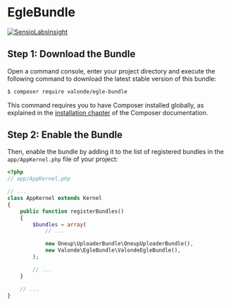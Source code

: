EgleBundle
==========

[![SensioLabsInsight](https://insight.sensiolabs.com/projects/63b79604-c378-4c1b-8d9b-dad325b76894/mini.png)](https://insight.sensiolabs.com/projects/63b79604-c378-4c1b-8d9b-dad325b76894)

Step 1: Download the Bundle
---------------------------

Open a command console, enter your project directory and execute the
following command to download the latest stable version of this bundle:

```bash
$ composer require valonde/egle-bundle
```

This command requires you to have Composer installed globally, as explained
in the [installation chapter](https://getcomposer.org/doc/00-intro.md)
of the Composer documentation.

Step 2: Enable the Bundle
-------------------------

Then, enable the bundle by adding it to the list of registered bundles
in the `app/AppKernel.php` file of your project:

```php
<?php
// app/AppKernel.php

// ...
class AppKernel extends Kernel
{
    public function registerBundles()
    {
        $bundles = array(
            // ...

            new Oneup\UploaderBundle\OneupUploaderBundle(),
			new Valonde\EgleBundle\ValondeEgleBundle(),
        );

        // ...
    }

    // ...
}
```